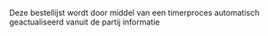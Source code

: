 Deze bestellijst wordt door middel van een timerproces automatisch geactualiseerd vanuit de partij informatie